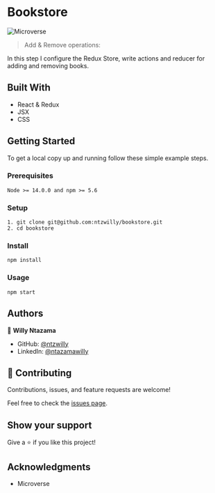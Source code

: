 # Bookstore

![Microverse](https://img.shields.io/badge/Microverse-blueviolet)

> Add & Remove operations:

In this step I configure the Redux Store, write actions and reducer for adding and removing books.  

## Built With

- React & Redux
- JSX
- CSS
## Getting Started

To get a local copy up and running follow these simple example steps.

### Prerequisites

    Node >= 14.0.0 and npm >= 5.6

### Setup

    1. git clone git@github.com:ntzwilly/bookstore.git
    2. cd bookstore

### Install

    npm install

### Usage

    npm start

## Authors

👤 **Willy Ntazama**

- GitHub: [@ntzwilly](https://github.com/ntzwilly)
- LinkedIn: [@ntazamawilly](https://linkedin.com/in/ntazama-willy-b676b7aa)
## 🤝 Contributing

Contributions, issues, and feature requests are welcome!

Feel free to check the [issues page](../../issues/).

## Show your support

Give a ⭐️ if you like this project!

## Acknowledgments

- Microverse